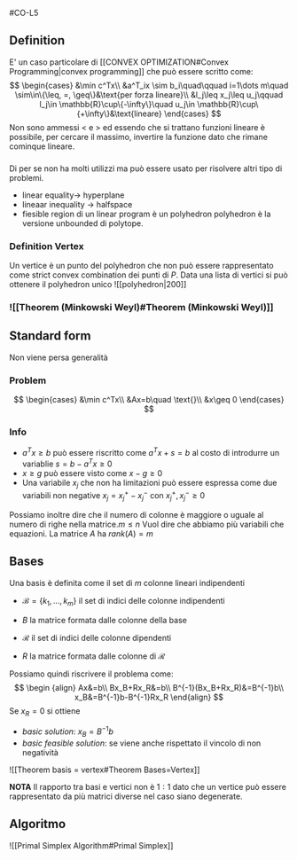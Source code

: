 #CO-L5

## Definition
E' un caso particolare di [[CONVEX OPTIMIZATION#Convex Programming|convex programming]]  che può essere scritto come:
$$
\begin{cases}
&\min c^Tx\\
&a^T_ix \sim b_i\quad\qquad i=1\dots m\quad \sim\in\{\leq, =, \geq\}&\text{per forza lineare}\\
&l_j\leq x_j\leq u_j\qquad l_j\in \mathbb{R}\cup\{-\infty\}\quad u_j\in \mathbb{R}\cup\{+\infty\}&\text{lineare}
\end{cases}
$$
Non sono ammessi $<$ e $>$  ed essendo che si trattano funzioni lineare è possibile, per cercare il massimo, invertire la funzione dato che rimane cominque lineare.

###
Di per se non ha molti utilizzi ma può essere usato per risolvere altri tipo di problemi.

- linear equality$\rightarrow$ hyperplane
- lineaar inequality $\rightarrow$ halfspace
- fiesible region di un linear program è un polyhedron
	polyhedron è la versione unbounded di polytope.

### Definition Vertex
Un vertice è un punto del polyhedron che non può essere rappresentato come strict convex combination dei punti di $P$.
Data una lista di vertici si può ottenere il polyhedron unico
![[polyhedron|200]]


 ### ![[Theorem (Minkowski Weyl)#Theorem (Minkowski Weyl)]]


## Standard form
Non viene persa generalità
### Problem
$$
\begin{cases}
&\min c^Tx\\
&Ax=b\quad \text{}\\
&x\geq 0
\end{cases}
$$

### Info
- $a^Tx\geq b$ può essere riscritto come $a^Tx+s=b$ al costo di introdurre un variablie $s=b-a^Tx\geq 0$ 
- $x\geq g$ può essere visto come $x-g\geq 0$ 
- Una variabile $x_j$ che non ha limitazioni può essere espressa come due variabili non negative $x_j=x_j^+-x_j^-$   con $x_j^+,x_j^-\geq 0$

Possiamo inoltre dire che il numero di colonne è maggiore o uguale al numero di righe nella matrice.$m\leq n$
	Vuol dire che abbiamo più variabili che equazioni.
La matrice $A$ ha $rank(A)=m$

## Bases
Una basis è definita come il set di $m$ colonne lineari indipendenti
- $\mathcal B=\{k_1,\dots,k_m\}$ il set di indici delle colonne indipendenti
- $B$ la matrice formata dalle colonne della base

- $\mathcal R$ il set di indici delle colonne dipendenti
- $R$ la matrice formata dalle colonne di $\mathcal R$ 

Possiamo quindi riscrivere il problema come:
$$
\begin {align}
Ax&=b\\
Bx_B+Rx_R&=b\\
B^{-1}(Bx_B+Rx_R)&=B^{-1}b\\
x_B&=B^{-1}b-B^{-1}Rx_R
\end{align}
$$
Se $x_R =0$ si ottiene
- *basic solution*: $x_B=B^{-1}b$ 
- *basic feasible solution*: se viene anche rispettato il vincolo di non negatività

![[Theorem basis = vertex#Theorem Bases=Vertex]]

**NOTA** Il rapporto tra basi e vertici non è $1:1$  dato che un vertice può essere rappresentato da più matrici diverse nel caso siano degenerate.

## Algoritmo
![[Primal Simplex Algorithm#Primal Simplex]]
##